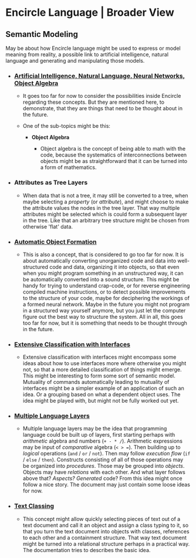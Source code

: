 Encircle Language | Broader View
================================

Semantic Modeling
-----------------

May be about how Encircle language might be used to express or model meaning from reality, a possible link to artificial intelligence, natural language and generating and manipulating those models.

- ### [Artificial Intelligence, Natural Language, Neural Networks, Object Algebra](artificial-intelligence-natural-language-neural-networks-object-algebra.md)

    - It goes too far for now to consider the possibilities inside Encircle regarding these concepts. But they are mentioned here, to demonstrate, that they are things that need to be thought about in the future. 

    - One of the sub-topics might be this:

        - __Object Algebra__

            - Object algebra is the concept of being able to math with the code, because the systematics of interconnections between objects might be as straightforward that it can be turned into a form of mathematics.

- ### Attributes as Tree Layers

    - When data that is not a tree, it may still be converted to a tree, when maybe selecting a *property* (or *attribute*), and might choose to make the attribute values the nodes in the tree layer. That way multiple attributes might be selected which is could form a subsequent layer in the tree. Like that an arbitrary tree structure might be chosen from otherwise 'flat' data.

- ### [Automatic Object Formation](automatic-object-formation.md)

    - This is also a concept, that is considered to go too far for now. It is about automatically converting unorganized code and data into well-structured code and data, organizing it into objects, so that even when you might program something in an unstructured way, it can be automatically converted into a sound structure. This might be handy for trying to understand crap-code, or for reverse engineering compiled machine instructions, or to detect possible improvements to the structure of your code, maybe for deciphering the workings of a formed neural network. Maybe in the future you might not program in a structured way yourself anymore, but you just let the computer figure out the best way to structure the system. All in all, this goes too far for now, but it is something that needs to be thought through in the future.

- ### [Extensive Classification with Interfaces](extensive-classification-with-interfaces.md)
    
    - Extensive classification with interfaces might encompass some ideas about how to use interfaces more where otherwise you might not, so that a more detailed classification of things might emerge. This might be interesting to form some sort of semantic model. Mutuality of commands automatically leading to mutuality of interfaces might be a simpler example of an application of such an idea. Or a grouping based on what a dependent object uses. The idea might be played with, but might not be fully worked out yet.

- ### [Multiple Language Layers](multiple-language-layers.md)

    - Multiple language layers may be the idea that programming language could be built up of layers, first starting perhaps with *arithmetic* algebra and numbers (`+ - * /`). Arithmetic expressions may be input of *comparative* algebra (`< > =`). Then building up to *logical* operations (`and` / `or` / `not`). Then may follow *execution flow* (`if` / `else` / `then`). Constructs consisting of all of those operations may be organized into *procedures*. Those may be grouped into *objects*. Objects may have *relations* with each other. And what layer follows above that? *Aspects?* *Generated* code? From this idea might once follow a nice story. The document may just contain some loose ideas for now.
    
- ### [Text Classing](text-classing.md)

    - This concept might allow quickly selecting pieces of text out of a text document and call it an object and assign a class typing to it, so that you turn the text document into objects with classes, references to each other and a containment structure. That way text document might be turned into a relational structure perhaps in a practical way. The documentation tries to describes the basic idea.